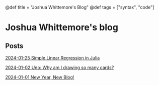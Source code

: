 @def title = "Joshua Whittemore's Blog"
@def tags = ["syntax", "code"]

# Joshua Whittemore's blog

## Posts

[2024-01-25 Simple Linear Regression in Julia](/posts/2024-01-25_simple-linear-regression-with-julia/)

[2024-01-02 Uno: Why am I drawing so many cards?](/posts/2024-01-02-uno-why-am-i-drawing-so-many-cards/)
<!-- you don't have to add the index.html to the end, that is implied. -->
[2024-01-01 New Year, New Blog!](/posts/2024-01-01_new-year-new-blog/)


